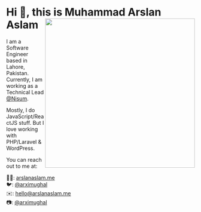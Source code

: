<!--
**arximughal/arximughal** is a ✨ _special_ ✨ repository because its `README.md` (this file) appears on your GitHub profile.

Here are some ideas to get you started:

- 🔭 I’m currently working on ...
- 🌱 I’m currently learning ...
- 👯 I’m looking to collaborate on ...
- 🤔 I’m looking for help with ...
- 💬 Ask me about ...
- 📫 How to reach me: ...
- 😄 Pronouns: ...
- ⚡ Fun fact: ...
-->

# Hi 👋, this is Muhammad Arslan Aslam <img src="https://arslanaslam.me/_next/image?url=%2Fstatic%2Fimages%2Fdark-bg-light-text.png&w=384&q=75" align="right" width="400" />

I am a Software Engineer based in Lahore, Pakistan. Currently, I am working as a Technical Lead [@Nisum](https://nisum.com).

Mostly, I do JavaScript/ReactJS stuff. But I love working with PHP/Laravel & WordPress.

You can reach out to me at:

🧑‍💻: [arslanaslam.me](https://arslanaslam.me) <br />
🐦: [@arximughal](https://twitter.com/arximughal) <br />
✉️: [hello@arslanaslam.me](mailto:hello@arslanaslam.me) <br />
📷: [@arximughal](https://instagram.com/arximughal) <br />

